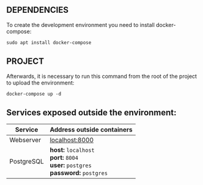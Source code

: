DEPENDENCIES
-------------------
To create the development environment you need to install docker-compose:

    sudo apt install docker-compose

PROJECT
-------------------

Afterwards, it is necessary to run this command from the root of the project to upload the environment:

    docker-compose up -d

Services exposed outside the environment:
-------------------

Service|Address outside containers
-------|--------------------------
Webserver|[localhost:8000](http://localhost:8000)
PostgreSQL|**host:** `localhost`<br> **port:** `8004`<br>**user:** `postgres`<br>**password:** `postgres`
